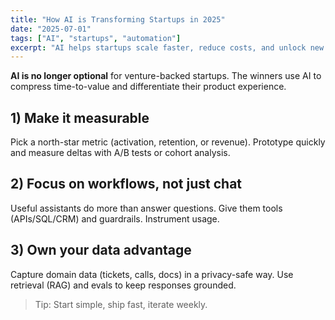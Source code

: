 ```yaml
---
title: "How AI is Transforming Startups in 2025"
date: "2025-07-01"
tags: ["AI", "startups", "automation"]
excerpt: "AI helps startups scale faster, reduce costs, and unlock new product experiences. Here’s how to apply it responsibly."
---
```


**AI is no longer optional** for venture-backed startups. The winners use AI to compress time-to-value and differentiate their product experience.

## 1) Make it measurable
Pick a north-star metric (activation, retention, or revenue). Prototype quickly and measure deltas with A/B tests or cohort analysis.

## 2) Focus on workflows, not just chat
Useful assistants do more than answer questions. Give them tools (APIs/SQL/CRM) and guardrails. Instrument usage.

## 3) Own your data advantage
Capture domain data (tickets, calls, docs) in a privacy-safe way. Use retrieval (RAG) and evals to keep responses grounded.

> Tip: Start simple, ship fast, iterate weekly.
